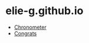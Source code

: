 # elie-g.github.io

 - [Chronometer](https://elie-g.github.io/chrono)
 - [Congrats](https://elie-g.github.io/congrats?msg=birthday_target&target=PAPA&lang=fr)
